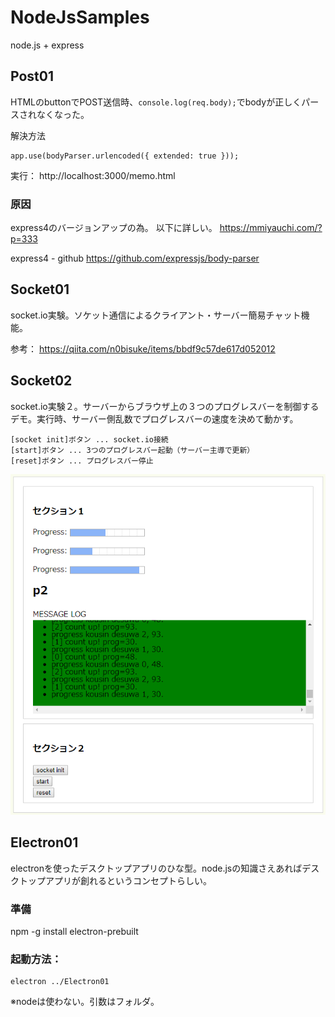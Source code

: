 # NodeJsSamples
node.js + express

## Post01
HTMLのbuttonでPOST送信時、```console.log(req.body);```でbodyが正しくパースされなくなった。

解決方法
```
app.use(bodyParser.urlencoded({ extended: true }));
```

実行：
http://localhost:3000/memo.html

### 原因
express4のバージョンアップの為。
以下に詳しい。
https://mmiyauchi.com/?p=333

express4 - github
https://github.com/expressjs/body-parser

## Socket01
socket.io実験。ソケット通信によるクライアント・サーバー簡易チャット機能。

参考：
https://qiita.com/n0bisuke/items/bbdf9c57de617d052012

## Socket02
socket.io実験２。サーバーからブラウザ上の３つのプログレスバーを制御するデモ。実行時、サーバー側乱数でプログレスバーの速度を決めて動かす。

```
[socket init]ボタン ... socket.io接続
[start]ボタン ... 3つのプログレスバー起動（サーバー主導で更新）
[reset]ボタン ... プログレスバー停止
```
![イメージ](./Socket02/image.png)

## Electron01
electronを使ったデスクトップアプリのひな型。node.jsの知識さえあればデスクトップアプリが創れるというコンセプトらしい。

### 準備
npm -g install electron-prebuilt

### 起動方法：
```
electron ../Electron01
```
※nodeは使わない。引数はフォルダ。
